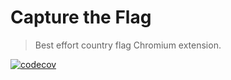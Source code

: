 # Capture the Flag

> Best effort country flag Chromium extension.

[![codecov](https://codecov.io/gh/nilfalse/ctf/branch/main/graph/badge.svg)](https://codecov.io/gh/nilfalse/ctf)
